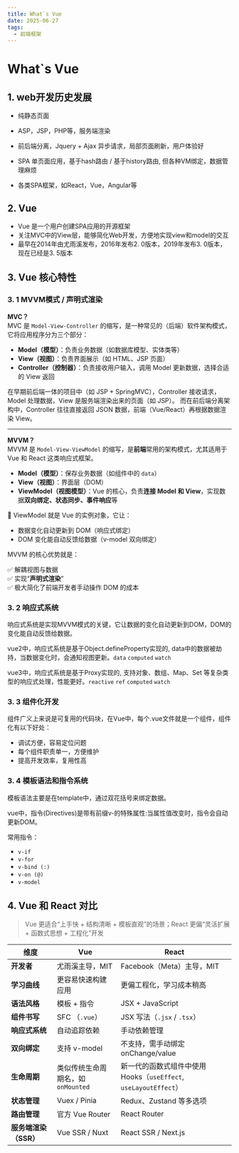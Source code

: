 ```yaml
---
title: What`s Vue
date: 2025-06-27
tags:
  - 前端框架
---
```

# What\`s Vue

## 1. web开发历史发展

- 纯静态页面

- ASP，JSP，PHP等，服务端渲染

- 前后端分离，Jquery + Ajax 异步请求，局部页面刷新，用户体验好

- SPA 单页面应用，基于hash路由 / 基于history路由, 但各种VM绑定，数据管理麻烦

- 各类SPA框架，如React，Vue，Angular等

## 2. Vue
- Vue 是一个用户创建SPA应用的开源框架
- 关注MVC中的View层，能够简化Web开发，方便地实现view和model的交互
- 最早在2014年由尤雨溪发布，2016年发布2. 0版本，2019年发布3. 0版本，现在已经是3. 5版本

## 3. Vue 核心特性

### 3. 1 MVVM模式 / 声明式渲染

**MVC？**  
MVC 是 `Model-View-Controller` 的缩写，是一种常见的（后端）软件架构模式，它将应用程序分为三个部分：

- **Model（模型）**：负责业务数据（如数据库模型、实体类等）
- **View（视图）**：负责界面展示（如 HTML、JSP 页面）
- **Controller（控制器）**：负责接收用户输入，调用 Model 更新数据，选择合适的 View 返回

在早期前后端一体的项目中（如 JSP + SpringMVC），Controller 接收请求，Model 处理数据，View 是服务端渲染出来的页面（如 JSP）。
而在前后端分离架构中，Controller 往往直接返回 JSON 数据，前端（Vue/React）再根据数据渲染 View。

---

**MVVM？**  
MVVM 是 `Model-View-ViewModel` 的缩写，是**前端**常用的架构模式，尤其适用于 Vue 和 React 这类响应式框架。

- **Model（模型）**：保存业务数据（如组件中的 `data`）
- **View（视图）**：界面层（DOM）
- **ViewModel（视图模型）**：Vue 的核心，负责**连接 Model 和 View**，实现数据**双向绑定、状态同步、事件响应**等

📌 ViewModel 就是 Vue 的实例对象，它让：
- 数据变化自动更新到 DOM（响应式绑定）
- DOM 变化能自动反馈给数据（v-model 双向绑定）

MVVM 的核心优势就是：

✅ 解耦视图与数据  
✅ 实现“**声明式渲染**”  
✅ 极大简化了前端开发者手动操作 DOM 的成本



### 3. 2 响应式系统
响应式系统是实现MVVM模式的关键，它让数据的变化自动更新到DOM，DOM的变化能自动反馈给数据。

vue2中，响应式系统是基于Object.defineProperty实现的, data中的数据被劫持，当数据变化时，会通知视图更新。`data` `computed` `watch`

vue3中，响应式系统是基于Proxy实现的, 支持对象、数组、Map、Set 等复杂类型的响应式处理，性能更好。`reactive` `ref` `computed` `watch`

### 3. 3 组件化开发

组件广义上来说是可复用的代码块，在Vue中，每个.vue文件就是一个组件，组件化有以下好处：
- 调试方便，容易定位问题
- 每个组件职责单一，方便维护
- 提高开发效率，复用性高

### 3. 4 模板语法和指令系统 

模板语法主要是在template中，通过双花括号来绑定数据。

vue中，指令(Directives)是带有前缀v-的特殊属性:当属性值改变时，指令会自动更新DOM。   
    
常用指令：
- `v-if`
- `v-for`
- `v-bind (:)`
- `v-on (@)`
- `v-model`

## 4. Vue 和 React 对比

> Vue 更适合“上手快 + 结构清晰 + 模板直观”的场景；React 更偏“灵活扩展 + 函数式思想 + 工程化”开发

| 维度             | Vue                     | React                                              |
| -------------- | ----------------------- | -------------------------------------------------- |
| **开发者**        | 尤雨溪主导，MIT               | Facebook（Meta）主导，MIT                               |
| **学习曲线**       | 更容易快速构建应用               | 更偏工程化，学习成本稍高                                       |
| **语法风格**       | 模板 + 指令                 | JSX + JavaScript                                   |
| **组件书写**       | SFC （`.vue`）            | JSX 写法（`.jsx` / `.tsx`）                            |
| **响应式系统**      | 自动追踪依赖                  | 手动依赖管理                                             |
| **双向绑定**       | 支持 v-model              | 不支持，需手动绑定 onChange/value                           |
| **生命周期**       | 类似传统生命周期名，如 `onMounted` | 新一代的函数式组件中使用 Hooks（`useEffect`, `useLayoutEffect`） |
| **状态管理**       | Vuex / Pinia            | Redux、Zustand 等多选项                                 |
| **路由管理**       | 官方 Vue Router           | React Router                                       |
| **服务端渲染（SSR）** | Vue SSR / Nuxt          | React SSR / Next.js                                |
